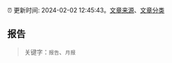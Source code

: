 :alarm_clock: 更新时间: 2024-02-02 12:45:43。[文章来源](/README.md)、[文章分类](/TAGS.md)

## 报告


> 关键字：`报告`、`月报`



